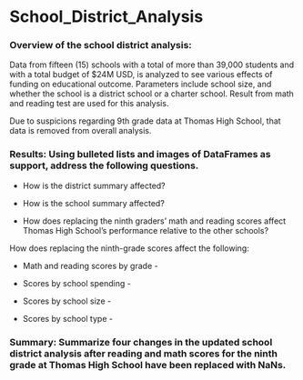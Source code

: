 # School_District_Analysis
### Overview of the school district analysis:

Data from fifteen (15) schools with a total of more than 39,000 students and with a total budget of $24M USD, is analyzed to see various effects of funding on educational outcome. Parameters include school size, and whether the school is a district school or a charter school. Result from math and reading test are used for this analysis.

Due to suspicions regarding 9th grade data at Thomas High School, that data is removed from overall analysis.

### Results: Using bulleted lists and images of DataFrames as support, address the following questions.

 - How is the district summary affected? 

- How is the school summary affected? 

- How does replacing the ninth graders’ math and reading scores affect Thomas High School’s performance relative to the other schools? 

How does replacing the ninth-grade scores affect the following:

- Math and reading scores by grade - 

- Scores by school spending - 

- Scores by school size - 

- Scores by school type - 

### Summary: Summarize four changes in the updated school district analysis after reading and math scores for the ninth grade at Thomas High School have been replaced with NaNs.

